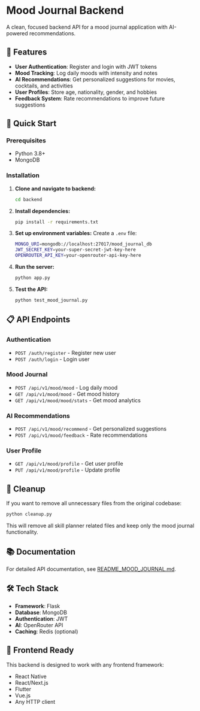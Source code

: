 # Mood Journal Backend

A clean, focused backend API for a mood journal application with AI-powered recommendations.

## 🎯 Features

- **User Authentication**: Register and login with JWT tokens
- **Mood Tracking**: Log daily moods with intensity and notes
- **AI Recommendations**: Get personalized suggestions for movies, cocktails, and activities
- **User Profiles**: Store age, nationality, gender, and hobbies
- **Feedback System**: Rate recommendations to improve future suggestions

## 🚀 Quick Start

### Prerequisites
- Python 3.8+
- MongoDB

### Installation

1. **Clone and navigate to backend:**
   ```bash
   cd backend
   ```

2. **Install dependencies:**
   ```bash
   pip install -r requirements.txt
   ```

3. **Set up environment variables:**
   Create a `.env` file:
   ```bash
   MONGO_URI=mongodb://localhost:27017/mood_journal_db
   JWT_SECRET_KEY=your-super-secret-jwt-key-here
   OPENROUTER_API_KEY=your-openrouter-api-key-here
   ```

4. **Run the server:**
   ```bash
   python app.py
   ```

5. **Test the API:**
   ```bash
   python test_mood_journal.py
   ```

## 📋 API Endpoints

### Authentication
- `POST /auth/register` - Register new user
- `POST /auth/login` - Login user

### Mood Journal
- `POST /api/v1/mood/mood` - Log daily mood
- `GET /api/v1/mood/mood` - Get mood history
- `GET /api/v1/mood/mood/stats` - Get mood analytics

### AI Recommendations
- `POST /api/v1/mood/recommend` - Get personalized suggestions
- `POST /api/v1/mood/feedback` - Rate recommendations

### User Profile
- `GET /api/v1/mood/profile` - Get user profile
- `PUT /api/v1/mood/profile` - Update profile

## 🧹 Cleanup

If you want to remove all unnecessary files from the original codebase:

```bash
python cleanup.py
```

This will remove all skill planner related files and keep only the mood journal functionality.

## 📚 Documentation

For detailed API documentation, see [README_MOOD_JOURNAL.md](README_MOOD_JOURNAL.md).

## 🛠️ Tech Stack

- **Framework**: Flask
- **Database**: MongoDB
- **Authentication**: JWT
- **AI**: OpenRouter API
- **Caching**: Redis (optional)

## 📱 Frontend Ready

This backend is designed to work with any frontend framework:
- React Native
- React/Next.js
- Flutter
- Vue.js
- Any HTTP client 